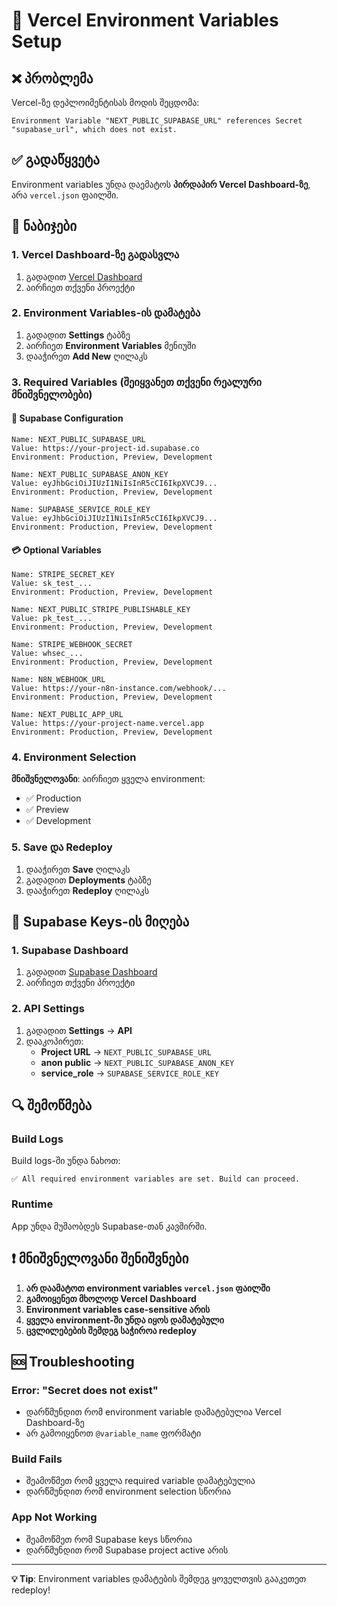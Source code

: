 # 🔧 Vercel Environment Variables Setup

## ❌ პრობლემა
Vercel-ზე დეპლოიმენტისას მოდის შეცდომა:
```
Environment Variable "NEXT_PUBLIC_SUPABASE_URL" references Secret "supabase_url", which does not exist.
```

## ✅ გადაწყვეტა
Environment variables უნდა დაემატოს **პირდაპირ Vercel Dashboard-ზე**, არა `vercel.json` ფაილში.

## 🚀 ნაბიჯები

### 1. Vercel Dashboard-ზე გადასვლა
1. გადადით [Vercel Dashboard](https://vercel.com/dashboard)
2. აირჩიეთ თქვენი პროექტი

### 2. Environment Variables-ის დამატება
1. გადადით **Settings** ტაბზე
2. აირჩიეთ **Environment Variables** მენიუში
3. დააჭირეთ **Add New** ღილაკს

### 3. Required Variables (შეიყვანეთ თქვენი რეალური მნიშვნელობები)

#### 🔑 Supabase Configuration
```
Name: NEXT_PUBLIC_SUPABASE_URL
Value: https://your-project-id.supabase.co
Environment: Production, Preview, Development

Name: NEXT_PUBLIC_SUPABASE_ANON_KEY  
Value: eyJhbGciOiJIUzI1NiIsInR5cCI6IkpXVCJ9...
Environment: Production, Preview, Development

Name: SUPABASE_SERVICE_ROLE_KEY
Value: eyJhbGciOiJIUzI1NiIsInR5cCI6IkpXVCJ9...
Environment: Production, Preview, Development
```

#### 💳 Optional Variables
```
Name: STRIPE_SECRET_KEY
Value: sk_test_...
Environment: Production, Preview, Development

Name: NEXT_PUBLIC_STRIPE_PUBLISHABLE_KEY
Value: pk_test_...
Environment: Production, Preview, Development

Name: STRIPE_WEBHOOK_SECRET
Value: whsec_...
Environment: Production, Preview, Development

Name: N8N_WEBHOOK_URL
Value: https://your-n8n-instance.com/webhook/...
Environment: Production, Preview, Development

Name: NEXT_PUBLIC_APP_URL
Value: https://your-project-name.vercel.app
Environment: Production, Preview, Development
```

### 4. Environment Selection
**მნიშვნელოვანი**: აირჩიეთ ყველა environment:
- ✅ Production
- ✅ Preview  
- ✅ Development

### 5. Save და Redeploy
1. დააჭირეთ **Save** ღილაკს
2. გადადით **Deployments** ტაბზე
3. დააჭირეთ **Redeploy** ღილაკს

## 📱 Supabase Keys-ის მიღება

### 1. Supabase Dashboard
1. გადადით [Supabase Dashboard](https://supabase.com/dashboard)
2. აირჩიეთ თქვენი პროექტი

### 2. API Settings
1. გადადით **Settings** → **API**
2. დააკოპირეთ:
   - **Project URL** → `NEXT_PUBLIC_SUPABASE_URL`
   - **anon public** → `NEXT_PUBLIC_SUPABASE_ANON_KEY`
   - **service_role** → `SUPABASE_SERVICE_ROLE_KEY`

## 🔍 შემოწმება

### Build Logs
Build logs-ში უნდა ნახოთ:
```
✅ All required environment variables are set. Build can proceed.
```

### Runtime
App უნდა მუშაობდეს Supabase-თან კავშირში.

## ❗ მნიშვნელოვანი შენიშვნები

1. **არ დაამატოთ environment variables `vercel.json` ფაილში**
2. **გამოიყენეთ მხოლოდ Vercel Dashboard**
3. **Environment variables case-sensitive არის**
4. **ყველა environment-ში უნდა იყოს დამატებული**
5. **ცვლილებების შემდეგ საჭიროა redeploy**

## 🆘 Troubleshooting

### Error: "Secret does not exist"
- დარწმუნდით რომ environment variable დამატებულია Vercel Dashboard-ზე
- არ გამოიყენოთ `@variable_name` ფორმატი

### Build Fails
- შეამოწმეთ რომ ყველა required variable დამატებულია
- დარწმუნდით რომ environment selection სწორია

### App Not Working
- შეამოწმეთ რომ Supabase keys სწორია
- დარწმუნდით რომ Supabase project active არის

---
**💡 Tip**: Environment variables დამატების შემდეგ ყოველთვის გააკეთეთ redeploy!
